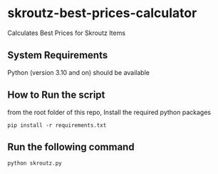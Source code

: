 # skroutz-best-prices-calculator
Calculates Best Prices for Skroutz Items

## System Requirements
Python (version 3.10 and on) should be available

## How to Run the script
from the root folder of this repo, Install the required python packages

`pip install -r requirements.txt`

## Run the following command

`python skroutz.py`
